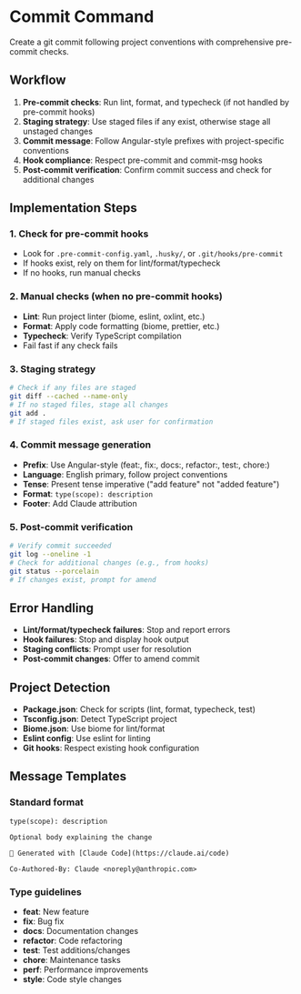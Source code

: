 # Commit Command

Create a git commit following project conventions with comprehensive pre-commit checks.

## Workflow

1. **Pre-commit checks**: Run lint, format, and typecheck (if not handled by pre-commit hooks)
2. **Staging strategy**: Use staged files if any exist, otherwise stage all unstaged changes
3. **Commit message**: Follow Angular-style prefixes with project-specific conventions
4. **Hook compliance**: Respect pre-commit and commit-msg hooks
5. **Post-commit verification**: Confirm commit success and check for additional changes

## Implementation Steps

### 1. Check for pre-commit hooks
- Look for `.pre-commit-config.yaml`, `.husky/`, or `.git/hooks/pre-commit`
- If hooks exist, rely on them for lint/format/typecheck
- If no hooks, run manual checks

### 2. Manual checks (when no pre-commit hooks)
- **Lint**: Run project linter (biome, eslint, oxlint, etc.)
- **Format**: Apply code formatting (biome, prettier, etc.)
- **Typecheck**: Verify TypeScript compilation
- Fail fast if any check fails

### 3. Staging strategy
```bash
# Check if any files are staged
git diff --cached --name-only
# If no staged files, stage all changes
git add .
# If staged files exist, ask user for confirmation
```

### 4. Commit message generation
- **Prefix**: Use Angular-style (feat:, fix:, docs:, refactor:, test:, chore:)
- **Language**: English primary, follow project conventions
- **Tense**: Present tense imperative ("add feature" not "added feature")
- **Format**: `type(scope): description`
- **Footer**: Add Claude attribution

### 5. Post-commit verification
```bash
# Verify commit succeeded
git log --oneline -1
# Check for additional changes (e.g., from hooks)
git status --porcelain
# If changes exist, prompt for amend
```

## Error Handling

- **Lint/format/typecheck failures**: Stop and report errors
- **Hook failures**: Stop and display hook output
- **Staging conflicts**: Prompt user for resolution
- **Post-commit changes**: Offer to amend commit

## Project Detection

- **Package.json**: Check for scripts (lint, format, typecheck, test)
- **Tsconfig.json**: Detect TypeScript project
- **Biome.json**: Use biome for lint/format
- **Eslint config**: Use eslint for linting
- **Git hooks**: Respect existing hook configuration

## Message Templates

### Standard format
```
type(scope): description

Optional body explaining the change

🤖 Generated with [Claude Code](https://claude.ai/code)

Co-Authored-By: Claude <noreply@anthropic.com>
```

### Type guidelines
- **feat**: New feature
- **fix**: Bug fix
- **docs**: Documentation changes
- **refactor**: Code refactoring
- **test**: Test additions/changes
- **chore**: Maintenance tasks
- **perf**: Performance improvements
- **style**: Code style changes